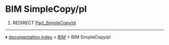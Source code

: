 # BIM SimpleCopy/pl
1.  REDIRECT [Part_SimpleCopy/pl](Part_SimpleCopy/pl.md)



---
⏵ [documentation index](../README.md) > [BIM](BIM_Workbench.md) > BIM SimpleCopy/pl

